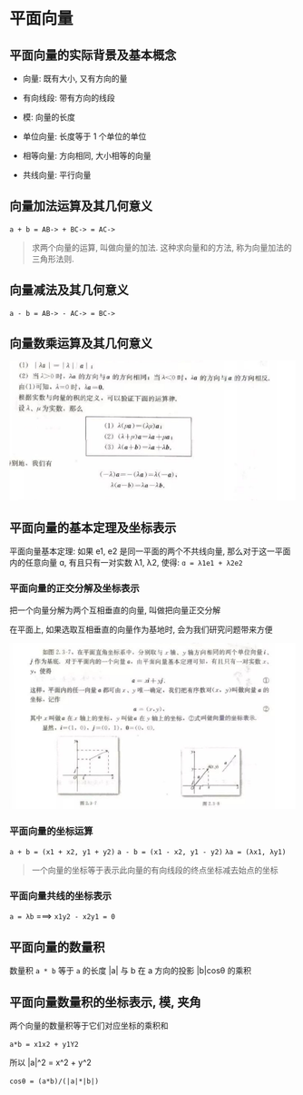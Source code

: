 # 平面向量

## 平面向量的实际背景及基本概念

- 向量: 既有大小, 又有方向的量
- 有向线段: 带有方向的线段
- 模: 向量的长度
- 单位向量: 长度等于 1 个单位的单位

- 相等向量: 方向相同, 大小相等的向量
- 共线向量: 平行向量

## 向量加法运算及其几何意义

`a + b = AB-> + BC-> = AC->`

> 求两个向量的运算, 叫做向量的加法. 这种求向量和的方法, 称为向量加法的三角形法则.

## 向量减法及其几何意义

`a - b = AB-> - AC-> = BC->`

## 向量数乘运算及其几何意义

![](../img/Snipaste_2022-03-04_16-21-15.png)

## 平面向量的基本定理及坐标表示

平面向量基本定理: 如果 e1, e2 是同一平面的两个不共线向量, 那么对于这一平面内的任意向量 ɑ, 有且只有一对实数 λ1, λ2, 使得: `ɑ = λ1e1 + λ2e2`

### 平面向量的正交分解及坐标表示

把一个向量分解为两个互相垂直的向量, 叫做把向量正交分解

在平面上, 如果选取互相垂直的向量作为基地时, 会为我们研究问题带来方便

![](../img/Snipaste_2022-03-04_16-44-22.png)

### 平面向量的坐标运算

`a + b = (x1 + x2, y1 + y2)`
`a - b = (x1 - x2, y1 - y2)`
`λa = (λx1, λy1)`

> 一个向量的坐标等于表示此向量的有向线段的终点坐标减去始点的坐标

### 平面向量共线的坐标表示

`a = λb` ===> `x1y2 - x2y1 = 0`

## 平面向量的数量积

数量积 `a * b` 等于 `a` 的长度 |a| 与 b 在 a 方向的投影 |b|cosθ 的乘积

## 平面向量数量积的坐标表示, 模, 夹角

两个向量的数量积等于它们对应坐标的乘积和

`a*b = x1x2 + y1Y2`

所以 |a|^2 = x^2 + y^2

`cosθ = (a*b)/(|a|*|b|)`


